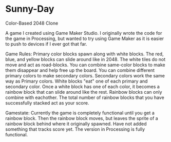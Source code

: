 # Sunny-Day
Color-Based 2048 Clone

A game I created using Game Maker Studio.  I originally wrote the code for the game in Processing, but wanted to try using Game Maker
as it is easier to push to devices if I ever got that far. 

Game Rules:
Primary color blocks spawn along with white blocks.  The red, blue, and yellow blocks can slide around like in 2048.  The white tiles do 
not move and act as road-blocks.  You can combine same-color blocks to make them disappear and help free up the board.  You can combine
different primary colors to make secondary colors.  Secondary colors work the same way as Primary colors.  White blocks "eat" one of each
primary and secondary color.  Once a white block has one of each color, it becomes a rainbow block that can slide around like the rest. 
Rainbow blocks can only combine with eachother.  The total number of rainbow blocks that you have successfully stacked act as your score.

Gamestate:
Currently the game is completely functional until you get a rainbow block.  Then the rainbow block moves, but leaves the sprite of a rainbow
block behind where it originally spawned.  Have not added something that tracks score yet.  The version in Processing is fully functional.
